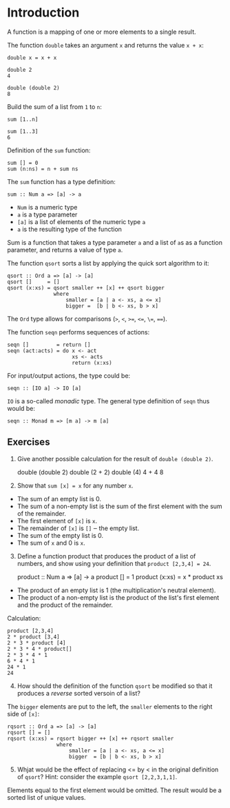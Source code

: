 # Introduction

A function is a mapping of one or more elements to a single result.

The function `double` takes an argument `x` and returns the value `x + x`:

    double x = x + x

    double 2
    4

    double (double 2)
    8

Build the sum of a list from `1` to `n`:

    sum [1..n]

    sum [1..3]
    6

Definition of the `sum` function:

    sum [] = 0
    sum (n:ns) = n + sum ns

The `sum` function has a type definition:

    sum :: Num a => [a] -> a

- `Num` is a numeric type
- `a` is a type parameter
- `[a]` is a list of elements of the numeric type `a`
- `a` is the resulting type of the function

Sum is a function that takes a type parameter `a` and a list of `a`s as a
function parameter, and returns a value of type `a`.

The function `qsort` sorts a list by applying the quick sort algorithm to it:

    qsort :: Ord a => [a] -> [a]
    qsort []     = []
    qsort (x:xs) = qsort smaller ++ [x] ++ qsort bigger
                   where
                       smaller = [a | a <- xs, a <= x]
                       bigger =  [b | b <- xs, b > x]

The `Ord` type allows for comparisons (`>`, `<`, `>=`, `<=`, `\=`, `==`).

The function `seqn` performs sequences of actions:

    seqn []         = return []
    seqn (act:acts) = do x <- act
                         xs <- acts
                         return (x:xs)

For input/output actions, the type could be:

    seqn :: [IO a] -> IO [a]

`IO` is a so-called _monadic_ type. The general type definition of `seqn` thus would be:

    seqn :: Monad m => [m a] -> m [a]

## Exercises

1) Give another possible calculation for the result of `double (double 2)`.

    double (double 2)
    double (2 + 2)
    double (4)
    4 + 4
    8

2) Show that `sum [x] = x` for any number `x`.

- The sum of an empty list is 0.
- The sum of a non-empty list is the sum of the first element with the sum of the remainder.
- The first element of `[x]` is `x`.
- The remainder of `[x]` is `[]` ‒ the empty list.
- The sum of the empty list is 0.
- The sum of `x` and 0 is `x`.

3) Define a function product that produces the product of a list of numbers,
and show using your definition that `product [2,3,4] = 24`.

    product :: Num a => [a] -> a
    product []     = 1
    product (x:xs) = x * product xs

- The product of an empty list is 1 (the multiplication's neutral element).
- The product of a non-empty list is the product of the list's first element
  and the product of the remainder.

Calculation:

    product [2,3,4]
    2 * product [3,4]
    2 * 3 * product [4]
    2 * 3 * 4 * product[]
    2 * 3 * 4 * 1
    6 * 4 * 1
    24 * 1
    24

4) How should the definition of the function `qsort` be modified so that it
produces a _reverse_ sorted versoin of a list?

The `bigger` elements are put to the left, the `smaller` elements to the right side of `[x]`:

    rqsort :: Ord a => [a] -> [a]
    rqsort [] = []
    rqsort (x:xs) = rqsort bigger ++ [x] ++ rqsort smaller
                    where
                        smaller = [a | a <- xs, a <= x]
                        bigger  = [b | b <- xs, b > x]

5) Whjat would be the effect of replacing <= by < in the original definition of
`qsort`? Hint: consider the example `qsort [2,2,3,1,1]`.

Elements equal to the first element would be omitted. The result would be a
sorted list of unique values.
